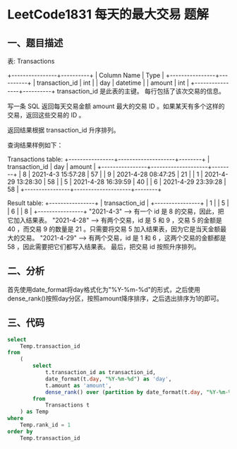 # LeetCode1831 每天的最大交易 题解

## 一、题目描述

表: Transactions

+----------------+----------+
| Column Name    | Type     |
+----------------+----------+
| transaction_id | int      |
| day            | datetime |
| amount         | int      |
+----------------+----------+
transaction_id 是此表的主键。
每行包括了该次交易的信息。


写一条 SQL 返回每天交易金额 amount 最大的交易 ID 。如果某天有多个这样的交易，返回这些交易的 ID 。

返回结果根据 transaction_id 升序排列。

查询结果样例如下：

 

Transactions table:
+----------------+--------------------+--------+
| transaction_id | day                | amount |
+----------------+--------------------+--------+
| 8              | 2021-4-3 15:57:28  | 57     |
| 9              | 2021-4-28 08:47:25 | 21     |
| 1              | 2021-4-29 13:28:30 | 58     |
| 5              | 2021-4-28 16:39:59 | 40     |
| 6              | 2021-4-29 23:39:28 | 58     |
+----------------+--------------------+--------+

Result table:
+----------------+
| transaction_id |
+----------------+
| 1              |
| 5              |
| 6              |
| 8              |
+----------------+
"2021-4-3"  --> 有一个 id 是 8 的交易，因此，把它加入结果表。 
"2021-4-28" --> 有两个交易，id 是 5 和 9 ，交易 5 的金额是 40 ，而交易 9 的数量是 21 。只需要将交易 5 加入结果表，因为它是当天金额最大的交易。
"2021-4-29" --> 有两个交易，id 是 1 和 6 ，这两个交易的金额都是 58 ，因此需要把它们都写入结果表。
最后，把交易 id 按照升序排列。



## 二、分析

首先使用date_format将day格式化为"%Y-%m-%d"的形式，之后使用dense_rank()按照day分区，按照amount降序排序，之后选出排序为1的即可。



## 三、代码

```sql
select
    Temp.transaction_id
from
    (
        select
            t.transaction_id as transaction_id,
            date_format(t.day, "%Y-%m-%d") as 'day',
            t.amount as 'amount',
            dense_rank() over (partition by date_format(t.day, "%Y-%m-%d") order by t.amount desc) as 'rank_id'
        from
            Transactions t
    ) as Temp
where
    Temp.rank_id = 1
order by
    Temp.transaction_id
```

